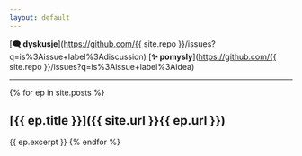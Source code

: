 ```yaml
---
layout: default
---
```


[**🗨️ dyskusje**](https://github.com/{{ site.repo }}/issues?q=is%3Aissue+label%3Adiscussion) [**✨️ pomysly**](https://github.com/{{ site.repo }}/issues?q=is%3Aissue+label%3Aidea) 

- - -

{% for ep in site.posts %}
## [{{ ep.title }}]({{ site.url }}{{ ep.url }})
{{ ep.excerpt }}
{% endfor %}
